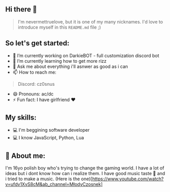 ## Hi there 👋

> I'm nevermettruelove, but it is one of my many nicknames.
> I'd love to introduce myself in this `README.md` file ;)

## So let's get started:
- 🔭 I’m currently working on DarkieBOT - full customization discord bot
- 🌱 I’m currently learning how to get more rizz
- 💬 Ask me about everything i'll asnwer as good as i can
- 📫 How to reach me:
> Discord: cz0snus
- 😄 Pronouns: ac/dc
- ⚡ Fun fact: I have girlfriend ❤️

## My skills:
- 💻 I'm beggining software developer
- 💻 I know JavaScript, Python, Lua

## 💭 About me:
I'm 16yo polish boy who's trying to change the gaming world. I have a lot of ideas but i dont know how can i realize them.
I have good music taste 🎵 and i tried to make a music. (Here is the one)[https://www.youtube.com/watch?v=ufdv1XvS8cM&ab_channel=MłodyCzosnek]
<!--
**nevermettruelove/nevermettruelove** is a ✨ _special_ ✨ repository because its `README.md` (this file) appears on your GitHub profile.

Here are some ideas to get you started:

- 🔭 I’m currently working on ...
- 🌱 I’m currently learning ...
- 👯 I’m looking to collaborate on ...
- 🤔 I’m looking for help with ...
- 💬 Ask me about ...
- 📫 How to reach me: ...
- 😄 Pronouns: ...
- ⚡ Fun fact: ...
-->
